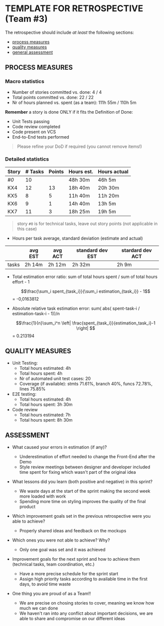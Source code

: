 # TEMPLATE FOR RETROSPECTIVE (Team #3)

The retrospective should include _at least_ the following
sections:

- [process measures](#process-measures)
- [quality measures](#quality-measures)
- [general assessment](#assessment)

## PROCESS MEASURES

### Macro statistics

- Number of stories committed vs. done: 4 / 4
- Total points committed vs. done: 22 / 22
- Nr of hours planned vs. spent (as a team): 111h 55m / 110h 5m

**Remember** a story is done ONLY if it fits the Definition of Done:

- Unit Tests passing
- Code review completed
- Code present on VCS
- End-to-End tests performed

> Please refine your DoD if required (you cannot remove items!)

### Detailed statistics

| Story | # Tasks | Points | Hours est. | Hours actual |
| ----- | ------- | ------ | ---------- | ------------ |
| _#0_  |   10    |        |   48h 30m  |    46h 5m    |
| KX4   |   12    |   13   |   18h 40m  |    20h 30m   |
| KX5   |    8    |    5   |   11h 40m  |    11h 20m   |
| KX6   |    9    |    1   |   14h 40m  |    13h 5m    |
| KX7   |   11    |    3   |   18h 25m  |    19h 5m    |

> story `#0` is for technical tasks, leave out story points (not applicable in this case)

- Hours per task average, standard deviation (estimate and actual)

|       | avg EST | avg ACT | standard dev EST | stardard dev ACT |
| ----- | ------- | ------- | ---------------- | ---------------- |
| tasks | 2h 14m  | 2h 12m  |     2h 32m       |    2h 9m         |

- Total estimation error ratio: sum of total hours spent / sum of total hours effort - 1

  $$\frac{\sum_i spent_{task_i}}{\sum_i estimation_{task_i}} - 1$$
  = -0,0163812

- Absolute relative task estimation error: sum( abs( spent-task-i / estimation-task-i - 1))/n

  $$\frac{1}{n}\sum_i^n \left| \frac{spent_{task_i}}{estimation_task_i}-1 \right| $$
  = 0.213194

## QUALITY MEASURES

- Unit Testing:
  - Total hours estimated: 4h
  - Total hours spent: 4h
  - Nr of automated unit test cases: 20
  - Coverage (if available): stmts 71.61%, branch 40%, funcs 72.78%, lines 75.85%
- E2E testing:
  - Total hours estimated: 4h
  - Total hours spent: 3h 30m
- Code review
  - Total hours estimated: 7h
  - Total hours spent: 8h 30m

## ASSESSMENT

- What caused your errors in estimation (if any)?
  - Underestimation of effort needed to change the Front-End after the Demo
  - Style review meetings between designer and developer included time spent for fixing which wasn't part of the original idea

- What lessons did you learn (both positive and negative) in this sprint?
  - We waste days at the start of the sprint making the second week more loaded with work
  - Spending more time on styling improves the quality of the final product

- Which improvement goals set in the previous retrospective were you able to achieve?
  - Properly shared ideas and feedback on the mockups

- Which ones you were not able to achieve? Why?
  - Only one goal was set and it was achieved

- Improvement goals for the next sprint and how to achieve them (technical tasks, team coordination, etc.)
  - Have a more precise schedule for the sprint start
  - Assign high priority tasks according to available time in the first days, to avoid time waste

- One thing you are proud of as a Team!!
  - We are precise on chosing stories to cover, meaning we know how much we can done
  - We haven't ran into any conflict about important decisions, we are able to share and compromise on our different ideas